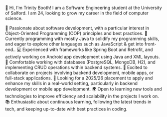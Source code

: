 👋 Hi, I'm Trinity Booth!
I am a Software Engineering student at the University of Salford. I am 24, looking to grow my career in the field of computer science.

👀 Passionate about software development, with a particular interest in Object-Oriented Programming (OOP) principles and best practices.
🌱 Currently programming with mostly Java to solidify my programming skills, and eager to explore other languages such as JavaScript & get into front-end..
💻 Experienced with frameworks like Spring Boot and Retrofit, and actively working on Android app development using Java and XML layouts.
🔧 Comfortable working with databases (PostgreSQL, MongoDB, H2), and implementing CRUD operations within backend systems.
🚀 Excited to collaborate on projects involving backend development, mobile apps, or full-stack applications.
🎯 Looking for a 2025/26 placement to apply and enhance my skills in a real-world setting, particularly in backend development or mobile app development.
🌍 Open to learning new tools and technologies to improve efficiency and scalability in the projects I work on.
📚 Enthusiastic about continuous learning, following the latest trends in tech, and keeping up-to-date with best practices in coding.

